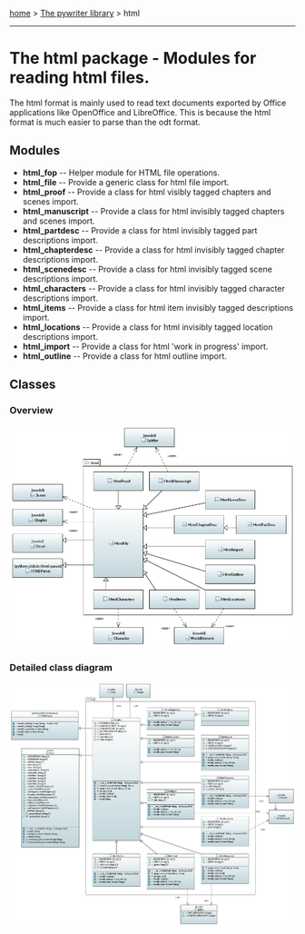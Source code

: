 [home](../index) > [The pywriter library](index) > html

---

# The html package - Modules for reading html files.

The html format is mainly used to read text documents exported by Office 
applications like OpenOffice and LibreOffice. This is because the html format 
is much easier to parse than the odt format.

## Modules
 
- **html_fop** -- Helper module for HTML file operations.
- **html_file** -- Provide a generic class for html file import.
- **html_proof** -- Provide a class for html visibly tagged chapters and scenes import.
- **html_manuscript** -- Provide a class for html invisibly tagged chapters and scenes import.
- **html_partdesc** -- Provide a class for html invisibly tagged part descriptions import.
- **html_chapterdesc** -- Provide a class for html invisibly tagged chapter descriptions import.
- **html_scenedesc** -- Provide a class for html invisibly tagged scene descriptions import.
- **html_characters** -- Provide a class for html invisibly tagged character descriptions import.
- **html_items** -- Provide a class for html item invisibly tagged descriptions import.
- **html_locations** -- Provide a class for html invisibly tagged location descriptions import.
- **html_import** -- Provide a class for html 'work in progress' import.
- **html_outline** -- Provide a class for html outline import.

## Classes

### Overview

![html package class diagram](img/html_package_class_diagram.png)

### Detailed class diagram

![html package detailed class diagram](img/html_package_detailed_class_diagram.png)